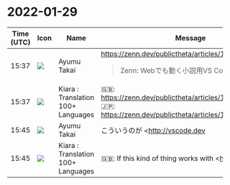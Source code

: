 # 2022-01-29

|Time (UTC)|Icon|Name|Message|
|---|---|---|---|
|15:37|![](https://avatars.slack-edge.com/2021-11-13/2734732574129_8d1b9fea40457c8d0a44_72.png)|Ayumu Takai|<https://zenn.dev/publictheta/articles/100d137b81881f><br><blockquote>Zenn: Webでも動く小説用VS Code拡張機能を作る</blockquote>|
|15:37|![](https://avatars.slack-edge.com/2021-08-02/2324149410423_2aa7423c4133ecb9f168_72.png)|Kiara : Translation 100+ Languages|🇬🇧: <https://zenn.dev/publictheta/articles/100d137b81881f><br>🇯🇵: <https://zenn.dev/publictheta/articles/100d137b81881f>|
|15:45|![](https://avatars.slack-edge.com/2021-11-13/2734732574129_8d1b9fea40457c8d0a44_72.png)|Ayumu Takai|こういうのが <http://vscode.dev|vscode.dev> で動いてしまうと...。|
|15:45|![](https://avatars.slack-edge.com/2021-08-02/2324149410423_2aa7423c4133ecb9f168_72.png)|Kiara : Translation 100+ Languages|🇬🇧: If this kind of thing works with <http://vscode.dev | vscode.dev> ...|
